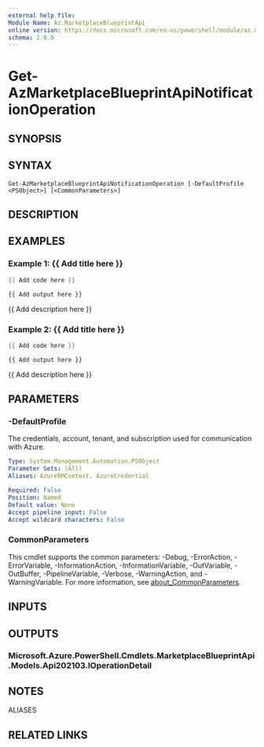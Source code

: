 ```yaml
---
external help file:
Module Name: Az.MarketplaceBlueprintApi
online version: https://docs.microsoft.com/en-us/powershell/module/az.marketplaceblueprintapi/get-azmarketplaceblueprintapinotificationoperation
schema: 2.0.0
---
```


# Get-AzMarketplaceBlueprintApiNotificationOperation

## SYNOPSIS


## SYNTAX

```
Get-AzMarketplaceBlueprintApiNotificationOperation [-DefaultProfile <PSObject>] [<CommonParameters>]
```

## DESCRIPTION


## EXAMPLES

### Example 1: {{ Add title here }}
```powershell
{{ Add code here }}
```

```output
{{ Add output here }}
```

{{ Add description here }}

### Example 2: {{ Add title here }}
```powershell
{{ Add code here }}
```

```output
{{ Add output here }}
```

{{ Add description here }}

## PARAMETERS

### -DefaultProfile
The credentials, account, tenant, and subscription used for communication with Azure.

```yaml
Type: System.Management.Automation.PSObject
Parameter Sets: (All)
Aliases: AzureRMContext, AzureCredential

Required: False
Position: Named
Default value: None
Accept pipeline input: False
Accept wildcard characters: False
```

### CommonParameters
This cmdlet supports the common parameters: -Debug, -ErrorAction, -ErrorVariable, -InformationAction, -InformationVariable, -OutVariable, -OutBuffer, -PipelineVariable, -Verbose, -WarningAction, and -WarningVariable. For more information, see [about_CommonParameters](http://go.microsoft.com/fwlink/?LinkID=113216).

## INPUTS

## OUTPUTS

### Microsoft.Azure.PowerShell.Cmdlets.MarketplaceBlueprintApi.Models.Api202103.IOperationDetail

## NOTES

ALIASES

## RELATED LINKS


